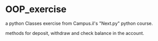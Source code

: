 # OOP_exercise
a python Classes exercise from Campus.il's "Next.py" python course.

methods for deposit, withdraw and check balance in the account.
